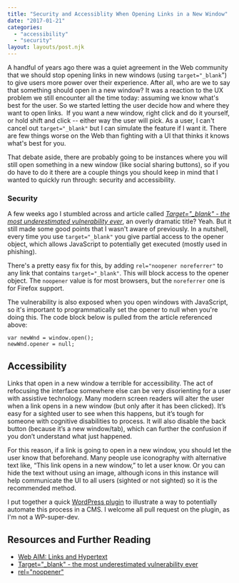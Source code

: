 ```yaml
---
title: "Security and Accessiblity When Opening Links in a New Window"
date: "2017-01-21"
categories:
  - "accessibility"
  - "security"
layout: layouts/post.njk
---
```


A handful of years ago there was a quiet agreement in the Web community that we should stop opening links in new windows (using `target="_blank`") to give users more power over their experience. After all, who are we to say that something should open in a new window? It was a reaction to the UX problem we still encounter all the time today: assuming we know what's best for the user. So we started letting the user decide how and where they want to open links.  If you want a new window, right click and do it yourself, or hold shift and click -- either way the user will pick. As a user, I can't cancel out `target="_blank"` but I can simulate the feature if I want it. There are few things worse on the Web than fighting with a UI that thinks it knows what's best for you.

That debate aside, there are probably going to be instances where you will still open something in a new window (like social sharing buttons), so if you do have to do it there are a couple things you should keep in mind that I wanted to quickly run through: security and accessibility.

### Security

A few weeks ago I stumbled across and article called [_Target="\_blank" - the most underestimated vulnerability ever_](https://www.jitbit.com/alexblog/256-targetblank---the-most-underestimated-vulnerability-ever/), an overly dramatic title? Yeah. But it still made some good points that I wasn't aware of previously. In a nutshell, every time you use `target="_blank"` you give partial access to the opener object, which allows JavaScript to potentially get executed (mostly used in phishing).

There's a pretty easy fix for this, by adding `rel="noopener noreferrer"` to any link that contains `target="_blank"`. This will block access to the opener object. The `noopener` value is for most browsers, but the `noreferrer` one is for Firefox support.

The vulnerability is also exposed when you open windows with JavaScript, so it's important to programmatically set the opener to null when you're doing this. The code block below is pulled from the article referenced above:

```
var newWnd = window.open();
newWnd.opener = null;
```

## Accessibility

Links that open in a new window a terrible for accessibility. The act of refocusing the interface somewhere else can be very disorienting for a user with assistive technology. Many modern screen readers will alter the user when a link opens in a new window (but only after it has been clicked). It’s easy for a sighted user to see when this happens, but it’s tough for someone with cognitive disabilities to process. It will also disable the back button (because it’s a new window/tab), which can further the confusion if you don’t understand what just happened.

For this reason, if a link is going to open in a new window, you should let the user know that beforehand. Many people use iconography with alternative text like, “This link opens in a new window,” to let a user know. Or you can hide the text without using an image, although icons in this instance will help communicate the UI to all users (sighted or not sighted) so it is the recommended method.

I put together a quick [WordPress plugin](https://github.com/timwright12/wp-a11y-links) to illustrate a way to potentially automate this process in a CMS. I welcome all pull request on the plugin, as I'm not a WP-super-dev.

## Resources and Further Reading

- [Web AIM: Links and Hypertext](http://webaim.org/techniques/hypertext/hypertext_links)
- [Target="\_blank" - the most underestimated vulnerability ever](https://www.jitbit.com/alexblog/256-targetblank---the-most-underestimated-vulnerability-ever/)
- [rel="noopener"](https://mathiasbynens.github.io/rel-noopener/)
